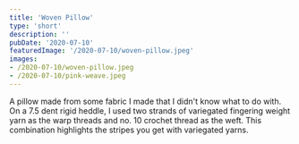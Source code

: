 ```yaml
---
title: 'Woven Pillow'
type: 'short'
description: ''
pubDate: '2020-07-10'
featuredImage: '/2020-07-10/woven-pillow.jpeg'
images:
- /2020-07-10/woven-pillow.jpeg
- /2020-07-10/pink-weave.jpeg
---
```

A pillow made from some fabric I made that I didn't know what to do with<!--more-->. On a 7.5 dent rigid heddle, I used two strands of variegated fingering weight yarn as the warp threads and no. 10 crochet thread as the weft. This combination highlights the stripes you get with variegated yarns.